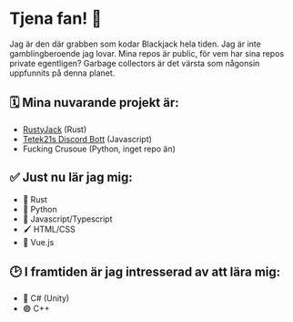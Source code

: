 # Tjena fan! 👋

Jag är den där grabben som kodar Blackjack hela tiden. Jag är inte gamblingberoende jag lovar.
Mina repos är public, för vem har sina repos private egentligen? Garbage collectors är det värsta som någonsin uppfunnits på denna planet.

## 🗓️ Mina nuvarande projekt är:
* [RustyJack](https://github.com/OliverMarcusson/RustyJack) (Rust)
* [Tetek21s Discord Bott](https://github.com/OliverMarcusson/tek21bot) (Javascript)
* Fucking Crusoue (Python, inget repo än)

## ✅ Just nu lär jag mig: 
* 🦀 Rust
* 🐍 Python
* 📜 Javascript/Typescript
* 🖌️ HTML/CSS
* 💚 Vue.js

## 🕑 I framtiden är jag intresserad av att lära mig:
* 🔵 C# (Unity)
* 🟣 C++

<!--
**OliverMarcusson/OliverMarcusson** is a ✨ _special_ ✨ repository because its `README.md` (this file) appears on your GitHub profile.

Here are some ideas to get you started:

- 🔭 I’m currently working on ...
- 🌱 I’m currently learning ...
- 👯 I’m looking to collaborate on ...
- 🤔 I’m looking for help with ...
- 💬 Ask me about ...
- 📫 How to reach me: ...
- 😄 Pronouns: ...
- ⚡ Fun fact: ...
-->
